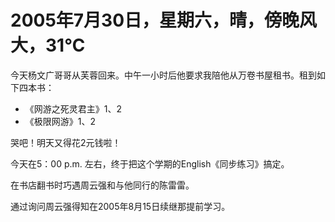 # 2005年7月30日，星期六，晴，傍晚风大，31℃
今天杨文广哥哥从芙蓉回来。中午一小时后他要求我陪他从万卷书屋租书。租到如下四本书：

- 《网游之死灵君主》1、2
- 《极限网游》1、2

哭吧！明天又得花2元钱啦！

今天在5：00 p.m. 左右，终于把这个学期的English《同步练习》搞定。

在书店翻书时巧遇周云强和与他同行的陈雷雷。

通过询问周云强得知在2005年8月15日续继那提前学习。

